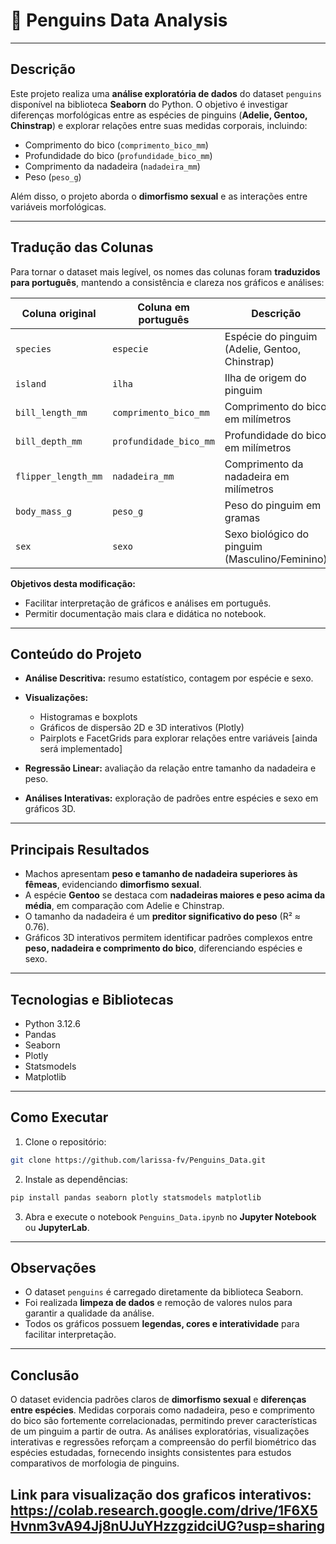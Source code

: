 
# 🐧 Penguins Data Analysis

---

## **Descrição**

Este projeto realiza uma **análise exploratória de dados** do dataset `penguins` disponível na biblioteca **Seaborn** do Python. O objetivo é investigar diferenças morfológicas entre as espécies de pinguins (**Adelie, Gentoo, Chinstrap**) e explorar relações entre suas medidas corporais, incluindo:

* Comprimento do bico (`comprimento_bico_mm`)
* Profundidade do bico (`profundidade_bico_mm`)
* Comprimento da nadadeira (`nadadeira_mm`)
* Peso (`peso_g`)

Além disso, o projeto aborda o **dimorfismo sexual** e as interações entre variáveis morfológicas.

---

## **Tradução das Colunas**

Para tornar o dataset mais legível, os nomes das colunas foram **traduzidos para português**, mantendo a consistência e clareza nos gráficos e análises:

| Coluna original     | Coluna em português    | Descrição                                      |
| ------------------- | ---------------------- | ---------------------------------------------- |
| `species`           | `especie`              | Espécie do pinguim (Adelie, Gentoo, Chinstrap) |
| `island`            | `ilha`                 | Ilha de origem do pinguim                      |
| `bill_length_mm`    | `comprimento_bico_mm`  | Comprimento do bico em milímetros              |
| `bill_depth_mm`     | `profundidade_bico_mm` | Profundidade do bico em milímetros             |
| `flipper_length_mm` | `nadadeira_mm`         | Comprimento da nadadeira em milímetros         |
| `body_mass_g`       | `peso_g`               | Peso do pinguim em gramas                      |
| `sex`               | `sexo`                 | Sexo biológico do pinguim (Masculino/Feminino) |

**Objetivos desta modificação:**

* Facilitar interpretação de gráficos e análises em português.
* Permitir documentação mais clara e didática no notebook.

---

## **Conteúdo do Projeto**

* **Análise Descritiva:** resumo estatístico, contagem por espécie e sexo.
* **Visualizações:**

  * Histogramas e boxplots
  * Gráficos de dispersão 2D e 3D interativos (Plotly)
  * Pairplots e FacetGrids para explorar relações entre variáveis [ainda será implementado]
* **Regressão Linear:** avaliação da relação entre tamanho da nadadeira e peso.
* **Análises Interativas:** exploração de padrões entre espécies e sexo em gráficos 3D.

---

## **Principais Resultados**

* Machos apresentam **peso e tamanho de nadadeira superiores às fêmeas**, evidenciando **dimorfismo sexual**.
* A espécie **Gentoo** se destaca com **nadadeiras maiores e peso acima da média**, em comparação com Adelie e Chinstrap.
* O tamanho da nadadeira é um **preditor significativo do peso** (R² ≈ 0.76).
* Gráficos 3D interativos permitem identificar padrões complexos entre **peso, nadadeira e comprimento do bico**, diferenciando espécies e sexo.

---

## **Tecnologias e Bibliotecas**

* Python 3.12.6
* Pandas
* Seaborn
* Plotly
* Statsmodels
* Matplotlib

---

## **Como Executar**

1. Clone o repositório:

```bash
git clone https://github.com/larissa-fv/Penguins_Data.git
```

2. Instale as dependências:

```bash
pip install pandas seaborn plotly statsmodels matplotlib
```

3. Abra e execute o notebook `Penguins_Data.ipynb` no **Jupyter Notebook** ou **JupyterLab**.

---

## **Observações**

* O dataset `penguins` é carregado diretamente da biblioteca Seaborn.
* Foi realizada **limpeza de dados** e remoção de valores nulos para garantir a qualidade da análise.
* Todos os gráficos possuem **legendas, cores e interatividade** para facilitar interpretação.

---

## **Conclusão**

O dataset evidencia padrões claros de **dimorfismo sexual** e **diferenças entre espécies**.
Medidas corporais como nadadeira, peso e comprimento do bico são fortemente correlacionadas, permitindo prever características de um pinguim a partir de outra.
As análises exploratórias, visualizações interativas e regressões reforçam a compreensão do perfil biométrico das espécies estudadas, fornecendo insights consistentes para estudos comparativos de morfologia de pinguins.

Link para visualização dos graficos interativos: https://colab.research.google.com/drive/1F6X5Hvnm3vA94Jj8nUJuYHzzgzidciUG?usp=sharing
---

